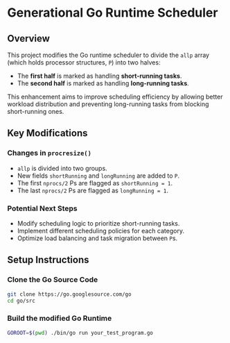 # Generational Go Runtime Scheduler

## Overview
This project modifies the Go runtime scheduler to divide the `allp` array (which holds processor structures, `P`) into two halves:
- The **first half** is marked as handling **short-running tasks**.
- The **second half** is marked as handling **long-running tasks**.

This enhancement aims to improve scheduling efficiency by allowing better workload distribution and preventing long-running tasks from blocking short-running ones.

## Key Modifications
### Changes in `procresize()`
- `allp` is divided into two groups.
- New fields `shortRunning` and `longRunning` are added to `P`.
- The first `nprocs/2` Ps are flagged as `shortRunning = 1`.
- The last `nprocs/2` Ps are flagged as `longRunning = 1`.

### Potential Next Steps
- Modify scheduling logic to prioritize short-running tasks.
- Implement different scheduling policies for each category.
- Optimize load balancing and task migration between `P`s.

## Setup Instructions
### Clone the Go Source Code
```sh
git clone https://go.googlesource.com/go
cd go/src
```
### Build the modified Go Runtime
```sh
GOROOT=$(pwd) ./bin/go run your_test_program.go
```
